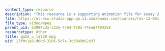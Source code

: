 ```yaml
---
content_type: resource
description: "This resource is a supporting animation file for essay 2.\r\n"
file: https://ol-ocw-studio-app-qa.s3.amazonaws.com/courses/res-12-001-topics-in-fluid-dynamics-spring-2010/25f0c1e8d0dd32065c7a3c3989b62b37_ga2d_u_lat20.mpg
file_type: video/mpeg
parent_uid: 6d094c3a-332e-7764-f70a-74ead7f04258
resourcetype: Other
title: ga2d_u_lat20.mpg
uid: 25f0c1e8-d0dd-3206-5c7a-3c3989b62b37
---
```

